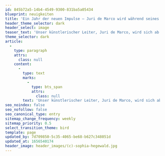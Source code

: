 ```yaml
---
id: 845b72a5-14b4-4549-9300-831ba5a05434
blueprint: neuigkeiten
title: 'Ein Jahr der neuen Impulse – Juri de Marco wird während seines Sabbaticals von Lorenz Blaumer vertreten'
header_theme_selector: dark
header_select: image
teaser_text: 'Unser künstlerischer Leiter, Juri de Marco, wird sich ab dem 1. Mai 2022 für ein Jahr aus dem operativen Geschäft des STEGREIF.orchesters zurückziehen, um im Rahmen eines Sabbaticals innezuhalten, sich …'
theme_selector: dark
article:
  -
    type: paragraph
    attrs:
      class: null
    content:
      -
        type: text
        marks:
          -
            type: bts_span
            attrs:
              class: null
        text: 'Unser künstlerischer Leiter, Juri de Marco, wird sich ab dem 1. Mai 2022 für ein Jahr aus dem operativen Geschäft des STEGREIF.orchesters zurückziehen, um im Rahmen eines Sabbaticals innezuhalten, sich intensiver seiner künstlerischen Tätigkeit als ausübender Musiker und Komponist zu widmen und Impulse für die zukünftige Entwicklung des Orchesters zu sammeln. Vertreten wird er in dieser Zeit von Lorenz Blaumer, einem klassisch ausgebildeten Geiger, vielseitiger Künstler, Formatentwickler und Musikvermittler, den wir als Vertretung des künstlerischen Leiters gewinnen konnten.'
seo_noindex: false
seo_nofollow: false
seo_canonical_type: entry
sitemap_change_frequency: weekly
sitemap_priority: 0.5
select_transition_theme: bird
template: page
updated_by: 7d709850-5c35-4065-be68-b627c348051d
updated_at: 1656540174
header_image: header_images/(c)-sophia-hegewald.jpg
---
```

